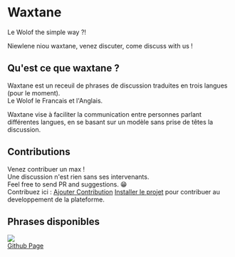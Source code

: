 # Waxtane

Le Wolof the simple way ?!

Niewlene niou waxtane, venez discuter, come discuss with us !

## Qu'est ce que waxtane ?

Waxtane est un receuil de phrases de discussion traduites en trois langues (pour le moment).  
Le Wolof le Francais et l'Anglais.

Waxtane vise à faciliter la communication entre personnes parlant différentes langues, en se basant sur un modèle sans prise de têtes la discussion.  

## Contributions

Venez contribuer un max !  
Une discussion n'est rien sans ses intervenants.  
Feel free to send PR and suggestions. 😁  
Contribuez ici : [Ajouter Contribution](/data/waxtane.csv)
[Installer le projet](/CONTRIBUTING.md) pour contribuer au developpement de la plateforme.

## Phrases disponibles  

<a href="https://github.com/GalsenDev221/made.in.senegal"><img src="https://raw.githubusercontent.com/GalsenDev221/made.in.senegal/33552c3002801437cb9973915a0666371ab1b50b/assets/badge.svg"></a>  
[Github Page](https://github.com/MedouneSGB/Waxtane) 
